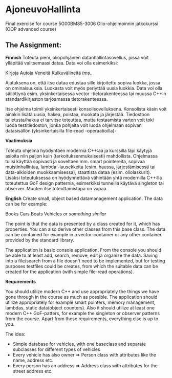 # AjoneuvoHallinta
Final exercise for course 5G00BM85-3006 Olio-ohjelmoinnin jatkokurssi (OOP advanced course)

## The Assignment:

**Finnish**
Toteuta pieni, oliopohjainen datanhallintasovellus, jossa voit ylläpitää valitsemaasi dataa. Data voi olla esimerkiksi:

Kirjoja
Autoja
Veneitä
Kulkuvälineitä
*tms..*

Ajatuksena on, että itse dataa edustaa sille kirjoitettu sopiva luokka, jossa on ominaisuuksia. Luokasta voit myös periyttää uusia luokkia.  Data voi olla säilöttynä esim. yksinkertaisessa vector -tietorakenteessa tai muussa C++:n standardikirjaston tarjoamassa tietorakenteessa.

Itse ohjelma toimii yksinkertaisesti konsolisovelluksena. Konsolista käsin voit ainakin lisätä uusia, hakea, poistaa, muokata ja järjestää. Tiedostoon talletusta/hakua ei tarvitse toteuttaa, mutta testaamista varten voit toki luoda testitiedoston, jonka pohjalta voit luoda ohjelmaan sopivan datasisällön (yksinkertaisilla file-read -operaatioilla)-

**Vaatimuksia**

Toteuta ohjelma hyödyntäen modernia C++:aa ja kurssilla läpi käytyjä asioita niin paljon kuin (tarkoituksenmukaisesti) mahdollista. Ohjelmassa tulisi käyttää sopivasti ja soveltaen mm. smart pointereita, sopivaa muistinhallintaa, lambda -lausekkeita (esim. haussa, järjestämisessä tai data-alkioiden muokkaamisessa), staattista dataa (esim. oliolaskurit). Lisäksi toteutuksessa on hyödynnettävä vähintään yhtä modernilla C++:lla toteutettua GoF design patternia, esimerkiksi tunneilla käytävä singleton tai observer. Muuten itse toteuttamistapa on vapaa.

**English**
Create small, object based datamanagement application. The data can be for example:

Books
Cars
Boats
Vehicles
*or something similar*

The point is that the data is presented by a class created for it, which has properties. You can also derive other classes from this base class. The data can be contained for example in a vector-container or any other container provided by the standard library.

The application is basic console application. From the console you should be able to at least add, search, remove, edit ja organize the data. Saving into a file/search from a file doesn't need to be implemented, but for testing purposes testfiles could be creates, from which the suitable data can be created for the application (with simple file-read operations).

**Requirements**

You should utilize modern C++ and use appropriately the things we have gone through in the course as much as possible. The application should utilize appropriately for example smart pointers, memory management, lambdas, static data(object counters). Also it should utilize at least one modern C++ GoF-patters, for example the singleton or observer patterns from the course. Apart from these requirements, everything else is up to you.

The idea:

- Simple database for vehicles, with one baseclass and separate subclasses for different types of vehicles
- Every vehicle has also owner => Person class with attributes like the name, address etc.
- Every person has an address => Address class with attributes for the street address etc.

